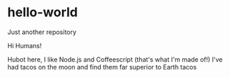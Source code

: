 # hello-world
Just another repository

Hi Humans!

Hubot here, I like Node.js and Coffeescript (that's what I'm made of!)
I've had tacos on the moon and find them far superior to Earth tacos

